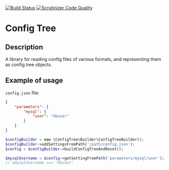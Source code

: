 [![Build Status](https://travis-ci.org/Sam-Burns/config-tree.svg?branch=master)](https://travis-ci.org/Sam-Burns/config-tree)
[![Scrutinizer Code Quality](https://scrutinizer-ci.com/g/Sam-Burns/config-tree/badges/quality-score.png?b=master)](https://scrutinizer-ci.com/g/Sam-Burns/config-tree/?branch=master)

Config Tree
===========

Description
-----------

A library for reading config files of various formats, and representing them as config tree objects.

Example of usage
----------------

```config.json``` file:
```json
{
    "parameters": {
        "mysql": {
            "user": "dbuser"
        }
    }
}
```

```php
$configBuilder = new \ConfigTree\Builder\ConfigTreeBuilder();
$configBuilder->addSettingsFromPath('/path/config.json');
$config = $configBuilder->buildConfigTreeAndReset();

$mysqlUsername = $config->getSettingFromPath('parameters/mysql/user');
// $mysqlUsername === "dbuser"
```